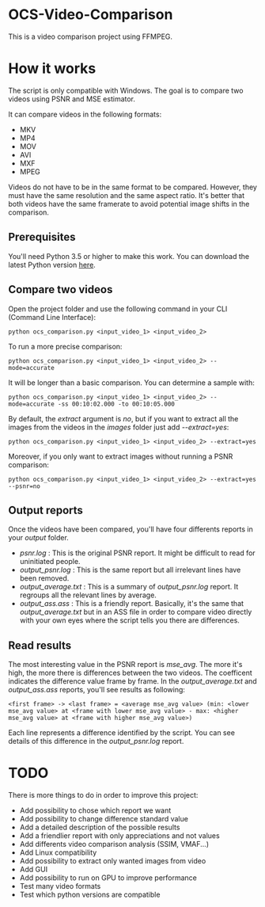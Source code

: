 # OCS-Video-Comparison

This is a video comparison project using FFMPEG.

# How it works

The script is only compatible with Windows.
The goal is to compare two videos using PSNR and MSE estimator.

It can compare videos in the following formats:
- MKV
- MP4
- MOV
- AVI
- MXF
- MPEG

Videos do not have to be in the same format to be compared. However, they must have the same resolution and the same aspect ratio. It's better that both videos have the same framerate to avoid potential image shifts in the comparison.

## Prerequisites

You'll need Python 3.5 or higher to make this work.
You can download the latest Python version [here](https://www.python.org/downloads/windows/).

## Compare two videos

Open the project folder and use the following command in your CLI (Command Line Interface):
```CLI
python ocs_comparison.py <input_video_1> <input_video_2>
```

To run a more precise comparison:
```CLI
python ocs_comparison.py <input_video_1> <input_video_2> --mode=accurate
```
It will be longer than a basic comparison.
You can determine a sample with:
```CLI
python ocs_comparison.py <input_video_1> <input_video_2> --mode=accurate -ss 00:10:02.000 -to 00:10:05.000
```

By default, the *extract* argument is *no*, but if you want to extract all the images from the videos in the *images* folder just add *--extract=yes*:
```CLI
python ocs_comparison.py <input_video_1> <input_video_2> --extract=yes
```

Moreover, if you only want to extract images without running a PSNR comparison:
```CLI
python ocs_comparison.py <input_video_1> <input_video_2> --extract=yes --psnr=no
```

## Output reports

Once the videos have been compared, you'll have four differents reports in your *output* folder.
- *psnr.log* : This is the original PSNR report. It might be difficult to read for uninitiated people.
- *output_psnr.log* : This is the same report but all irrelevant lines have been removed.
- *output_average.txt* : This is a summary of *output_psnr.log* report. It regroups all the relevant lines by average.
- *output_ass.ass* : This is a friendly report. Basically, it's the same that *output_average.txt* but in an ASS file in order to compare video directly with your own eyes where the script tells you there are differences.

## Read results

The most interesting value in the PSNR report is *mse_avg*. The more it's high, the more there is differences between the two videos.
The coefficent indicates the difference value frame by frame.
In the *output_average.txt* and *output_ass.ass* reports, you'll see results as following:
```
<first frame> -> <last frame> = <average mse_avg value> (min: <lower mse_avg value> at <frame with lower mse_avg value> - max: <higher mse_avg value> at <frame with higher mse_avg value>)
```
Each line represents a difference identified by the script. You can see details of this difference in the *output_psnr.log* report.

# TODO

There is more things to do in order to improve this project:
- Add possibility to chose which report we want
- Add possibility to change difference standard value
- Add a detailed description of the possible results
- Add a friendlier report with only appreciations and not values
- Add differents video comparison analysis (SSIM, VMAF...)
- Add Linux compatibility
- Add possibility to extract only wanted images from video
- Add GUI
- Add possibility to run on GPU to improve performance
- Test many video formats
- Test which python versions are compatible

